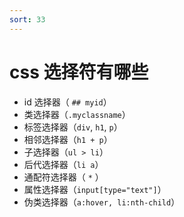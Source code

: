 ```yaml
---
sort: 33
---
```


# css 选择符有哪些

- id 选择器（ `## myid`）
- 类选择器（`.myclassname`）
- 标签选择器（`div`, `h1`, `p`）
- 相邻选择器（`h1 + p`）
- 子选择器（`ul > li`）
- 后代选择器（`li a`）
- 通配符选择器（ `*` ）
- 属性选择器（`input[type="text"]`）
- 伪类选择器（`a:hover, li:nth-child`）
